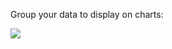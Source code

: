 [comment]: # ($page_title=Group)

Group your data to display on charts:

![](https://gblobscdn.gitbook.com/assets%2F-LQ08RFAKZvFADEiXKFy%2F-MjdGCqxlbkT8Vx6x-ht%2F-MjdLhcSPMzcQDYhv5W4%2Ftestgif28.gif?alt=media&token=12ce9f8d-8031-4db5-af0b-7777a2e91483)

